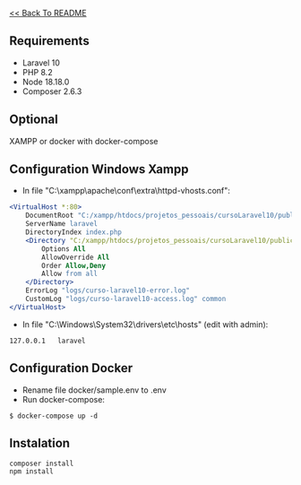 [<< Back To README](./README.md)

## Requirements
- Laravel 10
- PHP 8.2
- Node 18.18.0
- Composer 2.6.3

## Optional
XAMPP or docker with docker-compose

## Configuration Windows Xampp
- In file "C:\xampp\apache\conf\extra\httpd-vhosts.conf":
```apache
<VirtualHost *:80>
    DocumentRoot "C:/xampp/htdocs/projetos_pessoais/cursoLaravel10/public"
    ServerName laravel
    DirectoryIndex index.php
    <Directory "C:/xampp/htdocs/projetos_pessoais/cursoLaravel10/public">
        Options All
        AllowOverride All
        Order Allow,Deny
        Allow from all
    </Directory>
    ErrorLog "logs/curso-laravel10-error.log"
    CustomLog "logs/curso-laravel10-access.log" common
</VirtualHost>
```
- In file "C:\Windows\System32\drivers\etc\hosts" (edit with admin):
```
127.0.0.1	laravel
```

## Configuration Docker
- Rename file docker/sample.env to .env
- Run docker-compose:

```
$ docker-compose up -d
```

## Instalation
```
composer install
npm install
```